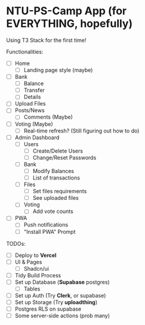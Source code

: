 # NTU-PS-Camp App (for EVERYTHING, hopefully)

Using T3 Stack for the first time!

Functionalities:

- [ ] Home
  - [ ] Landing page style (maybe)
- [ ] Bank
  - [ ] Balance
  - [ ] Transfer
  - [ ] Details
- [ ] Upload Files
- [ ] Posts/News
  - [ ] Comments (Maybe)
- [ ] Voting (Maybe)
  - [ ] Real-time refresh? (Still figuring out how to do)
- [ ] Admin Dashboard
  - [ ] Users
    - [ ] Create/Delete Users
    - [ ] Change/Reset Passwords
  - [ ] Bank
    - [ ] Modify Balances
    - [ ] List of transactions
  - [ ] Files
    - [ ] Set files requirements
    - [ ] See uploaded files
  - [ ] Voting
    - [ ] Add vote counts
- [ ] PWA
  - [ ] Push notifications
  - [ ] "Install PWA" Prompt

TODOs:

- [ ] Deploy to **Vercel**
- [ ] UI & Pages
  - [ ] Shadcn/ui
- [ ] Tidy Build Process
- [ ] Set up Database (**Supabase** postgres)
  - [ ] Tables
- [ ] Set up Auth (Try **Clerk**, or supabase)
- [ ] Set up Storage (Try **uploadthing**)
- [ ] Postgres RLS on supabase
- [ ] Some server-side actions (prob many)
